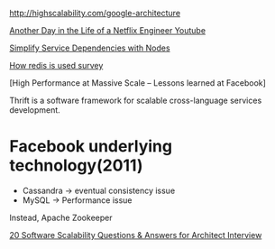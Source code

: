 http://highscalability.com/google-architecture


[Another Day in the Life of a Netflix Engineer Youtube](https://www.youtube.com/watch?v=aWgtRKfrtMY)

[Simplify Service Dependencies with Nodes](https://blog.twitter.com/2016/simplify-service-dependencies-with-nodes)  

[How redis is used survey](https://redislabs.com/blog/the-results-are-in-redis-usage-survey-2016#.WGsEnFXc4uU)  

[High Performance at Massive Scale – Lessons learned at Facebook]

Thrift is a software framework for scalable cross-language services development.

# Facebook underlying technology(2011)
* Cassandra -> eventual consistency issue
* MySQL -> Performance issue

Instead, Apache Zookeeper  

[20 Software Scalability Questions & Answers for Architect Interview](http://www.fromdev.com/2013/07/architect-interview-questions-and-answers.html)
